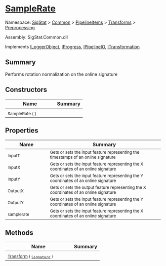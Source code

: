 # [SampleRate](./SampleRate.md)

Namespace: [SigStat]() > [Common](./../../../README.md) > [PipelineItems]() > [Transforms]() > [Preprocessing](./README.md)

Assembly: SigStat.Common.dll

Implements [ILoggerObject](./../../../ILoggerObject.md), [IProgress](./../../../Helpers/IProgress.md), [IPipelineIO](./../../../Pipeline/IPipelineIO.md), [ITransformation](./../../../ITransformation.md)

## Summary
Performs rotation normalization on the online signature

## Constructors

| Name | Summary | 
| --- | --- | 
| <sub>SampleRate (  )</sub><em>&nbsp;&nbsp;&nbsp;&nbsp;&nbsp;&nbsp;&nbsp;&nbsp;&nbsp;&nbsp;&nbsp;&nbsp;</em>| <sub></sub>| <br>


## Properties

| Name | Summary | 
| --- | --- | 
| <sub>InputT</sub><em>&nbsp;&nbsp;&nbsp;&nbsp;&nbsp;&nbsp;&nbsp;&nbsp;&nbsp;&nbsp;&nbsp;&nbsp;</em>| <sub>Gets or sets the input feature representing the timestamps of an online signature</sub>| <br>
| <sub>InputX</sub><em>&nbsp;&nbsp;&nbsp;&nbsp;&nbsp;&nbsp;&nbsp;&nbsp;&nbsp;&nbsp;&nbsp;&nbsp;</em>| <sub>Gets or sets the input feature representing the X coordinates of an online signature</sub>| <br>
| <sub>InputY</sub><em>&nbsp;&nbsp;&nbsp;&nbsp;&nbsp;&nbsp;&nbsp;&nbsp;&nbsp;&nbsp;&nbsp;&nbsp;</em>| <sub>Gets or sets the input feature representing the Y coordinates of an online signature</sub>| <br>
| <sub>OutputX</sub><em>&nbsp;&nbsp;&nbsp;&nbsp;&nbsp;&nbsp;&nbsp;&nbsp;&nbsp;&nbsp;&nbsp;&nbsp;</em>| <sub>Gets or sets the output feature representing the X coordinates of an online signature</sub>| <br>
| <sub>OutputY</sub><em>&nbsp;&nbsp;&nbsp;&nbsp;&nbsp;&nbsp;&nbsp;&nbsp;&nbsp;&nbsp;&nbsp;&nbsp;</em>| <sub>Gets or sets the input feature representing the Y coordinates of an online signature</sub>| <br>
| <sub>samplerate</sub><em>&nbsp;&nbsp;&nbsp;&nbsp;&nbsp;&nbsp;&nbsp;&nbsp;&nbsp;&nbsp;&nbsp;&nbsp;</em>| <sub>Gets or sets the input feature representing the X coordinates of an online signature</sub>| <br>


## Methods

| Name | Summary | 
| --- | --- | 
| <sub>[Transform](./Methods/SampleRate-100663845.md) ( [`Signature`](./../../../Signature.md) )</sub><em>&nbsp;&nbsp;&nbsp;&nbsp;&nbsp;&nbsp;&nbsp;&nbsp;&nbsp;&nbsp;&nbsp;&nbsp;</em>| <sub></sub>| <br>


